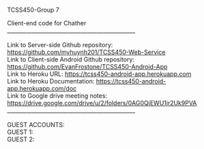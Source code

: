 TCSS450-Group 7

Client-end code for Chather <br />
_______________________________________________<br /><br />
Link to Server-side Github repository: https://github.com/myhuynh201/TCSS450-Web-Service <br />
Link to Client-side Android Github repository: https://github.com/EvanFrostone/TCSS450-Android-App <br />
Link to Heroku URL: https://tcss450-android-app.herokuapp.com <br />
Link to Heroku Documentation: https://tcss450-android-app.herokuapp.com/doc <br />
Link to Google drive meeting notes: https://drive.google.com/drive/u/2/folders/0AG0QjEWU1jr2Uk9PVA <br />
_______________________________________________<br /><br />
GUEST ACCOUNTS:<br /> 
GUEST 1:<br /> 
GUEST 2:<br />
